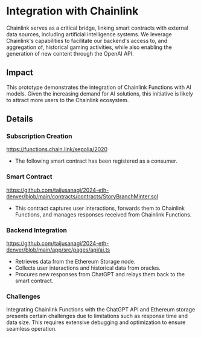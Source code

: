 # Integration with Chainlink

Chainlink serves as a critical bridge, linking smart contracts with external data sources, including artificial intelligence systems. We leverage Chainlink's capabilities to facilitate our backend's access to, and aggregation of, historical gaming activities, while also enabling the generation of new content through the OpenAI API.

## Impact

This prototype demonstrates the integration of Chainlink Functions with AI models. Given the increasing demand for AI solutions, this initiative is likely to attract more users to the Chainlink ecosystem.

## Details

### Subscription Creation

https://functions.chain.link/sepolia/2020

- The following smart contract has been registered as a consumer.

### Smart Contract

https://github.com/taijusanagi/2024-eth-denver/blob/main/contracts/contracts/StoryBranchMinter.sol

- This contract captures user interactions, forwards them to Chainlink Functions, and manages responses received from Chainlink Functions.

### Backend Integration

https://github.com/taijusanagi/2024-eth-denver/blob/main/app/src/pages/api/ai.ts

- Retrieves data from the Ethereum Storage node.
- Collects user interactions and historical data from oracles.
- Procures new responses from ChatGPT and relays them back to the smart contract.

### Challenges

Integrating Chainlink Functions with the ChatGPT API and Ethereum storage presents certain challenges due to limitations such as response time and data size. This requires extensive debugging and optimization to ensure seamless operation.
